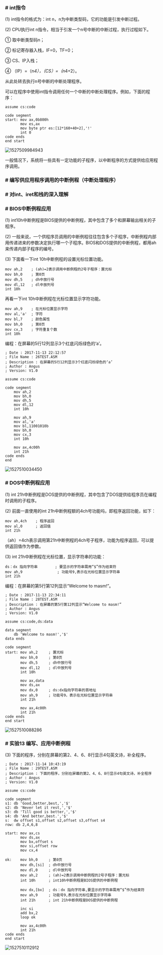 ### # int指令

(1) int指令的格式为：int n，n为中断类型码，它的功能是引发中断过程。

(2) CPU执行int n指令，相当于引发一个n号中断的中断过程，执行过程如下。

① 取中断类型码n；

② 标记寄存器入栈，IF=0，TF=0；

③ CS、IP入栈；

④ （IP）=（n*4），（CS）=（n*4+2）。

从此处转去执行n号中断的中断处理程序。

可以在程序中使用int指令调用任何一个中断的中断处理程序。例如，下面的程序：

```assembly
assume cs:code

code segment
start: mov ax,0b800h
	   mov es,ax
	   mov byte ptr es:[12*160+40+2],'!'
	   int 0
code ends
end start
```

![1527509984943](assets/1527509984943.png)

一般情况下，系统将一些具有一定功能的子程序，以中断程序的方式提供给应用程序调用。

### # 编写供应用程序调用的中断例程（中断处理程序）

### # 对int、iret和栈的深入理解

### # BIOS中断例程应用

(1) int10h中断例程是BIOS提供的中断例程，其中包含了多个和屏幕输出相关的子程序。

(2) 一般来说，一个供程序员调用的中断例程往往包含多个子程序，中断例程内部用传递进来的参数决定执行哪一个子程序。BIOS和DOS提供的中断例程，都用ah来传递内部子程序的编号。

(3) 下面看一下int 10h中断例程的设置光标位置功能。

```assembly
mov ah,2    ; (ah)=2表示调用中断例程的2号子程序：置光标
mov bh,0    ; 第0页
mov dh,5    ; dh中放行号
mov dl,12   ; dl中放列号
int 10h 
```

再看一下int 10h中断例程在光标位置显示字符功能。 

```assembly
mov ah,9    ; 在光标位置显示字符
mov al,'a'  ; 字符
mov bl,7    ; 颜色属性
mov bh,0    ; 第0页
mov cx,3    ; 字符重复个数
int 10h
```

编程：在屏幕的5行12列显示3个红底闪烁绿色的‘a’。 

```assembly
; Date : 2017-11-13 22:12:57
; File Name : 26TEST.ASM
; Description : 在屏幕的5行12列显示3个红底闪烁绿色的‘a’
; Author : Angus
; Version: V1.0

assume cs:code

code segment
	mov ah,2
	mov bh,0
	mov dh,5
	mov dl,12
	int 10h

	mov ah,9
	mov al,'a'
	mov bl,11001010b
	mov bh,0
	mov cx,3
	int 10h

	mov ax,4c00h
	int 21h
code ends
end
```

![1527510034450](assets/1527510034450.png)

### # DOS中断例程应用

(1) int 21h中断例程是DOS提供的中断例程，其中包含了DOS提供给程序员在编程时调用的子程序。

(2) 前面一直使用的int 21h中断例程额的4ch号功能吗，即程序返回功能，如下：

```assembly
mov ah,4ch    ; 程序返回
mov al,0      ; 返回值
int 21h
```

（ah）=4ch表示调用第21h中断例程的4ch号子程序，功能为程序返回，可以提供返回值作为参数。

(3) int 21h中断例程在光标位置，显示字符串的功能：

```assembly
ds：dx 指向字符串        ; 要显示的字符串需用“$”作为结束符
mov ah,9                ; 功能号9,表示在光标位置显示字符串
int 21h
```

编程：在屏幕的第5行第12列显示“Welcome to masm!”。 

```assembly
; Date : 2017-11-13 22:34:11
; File Name : 28TEST.ASM
; Description : 在屏幕的第5行第12列显示“Welcome to masm!”
; Author : Angus
; Version: V1.0

assume cs:code,ds:data

data segment
	db 'Welcome to masm!','$'
data ends

code segment
start: mov ah,2		; 置光标
	   mov bh,0		; 第0页
	   mov dh,5		; dh中放行号
	   mov dl,12	; dl中放列号
	   int 10h

	   mov ax,data
	   mov ds,ax
	   mov dx,0		; ds:dx指向字符串的首地址
	   mov ah,9		; 功能号9，表示在光标位置显示字符串
	   int 21h

	   mov ax,4c00h
	   int 21h
code ends
end start
```

![1527510088286](assets/1527510088286.png)

### # 实验13 编写、应用中断例程

(3) 下面的程序，分别在屏幕的第2、4、6、8行显示4句英文诗，补全程序。

```assembly
; Date : 2017-11-14 10:43:19
; File Name : 29TEST.ASM
; Description : 下面的程序，分别在屏幕的第2、4、6、8行显示4句英文诗，补全程序
; Author : Angus
; Version: V1.0

assume cs:code

code segment
s1:	db 'Good,better,best,','$'
s2:	db 'Never let it rest,','$'
s3:	db 'Till good is better,','$'
s4: db 'And better,best.','$'
s:	dw offset s1,offset s2,offset s3,offset s4
row: db 2,4,6,8

start: mov ax,cs
	   mov ds,ax
	   mov bx,offset s
	   mov si,offset row
	   mov cx,4

ok:	   mov bh,0		; 第0页
	   mov dh,[si]	; dh中放行号
	   mov dl,0		; dl中放列号
	   mov ah,2		; (ah)=2表示调用中断例程的2号子程序：置光标
	   int 10h		; int10h中断例程是BIOS提供的中断例程

	   mov dx,[bx]	; ds：dx 指向字符串,要显示的字符串需用“$”作为结束符
	   mov ah,9		; 功能号9,表示在光标位置显示字符串
	   int 21h		; int 21h中断例程是DOS提供的中断例程

	   inc si
	   add bx,2
	   loop ok

	   mov ax,4c00h
	   int 21h
code ends
end start
```

![1527510112912](assets/1527510112912.png)